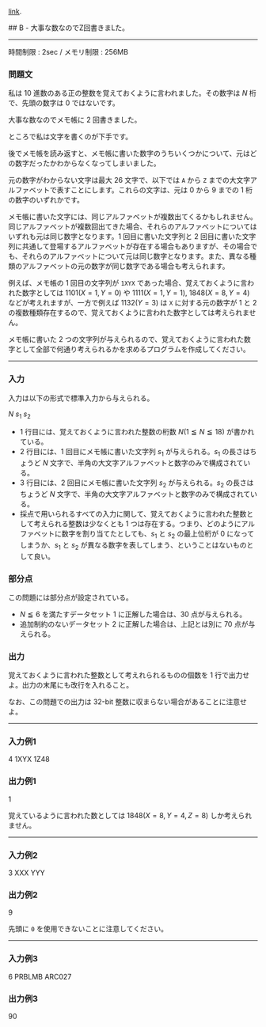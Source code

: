 [link](http://arc027.contest.atcoder.jp/tasks/arc027_2).


<script type="text/x-mathjax-config">
  MathJax.Hub.Config({ tex2jax: { inlineMath: [ ['$','$'] ] } });
</script>
<script type="text/javascript"
src="https://cdn.mathjax.org/mathjax/latest/MathJax.js?config=TeX-MML-AM_CHTML">
</script>## B - 大事な数なのでZ回書きまLた。

----------

時間制限 : 2sec / メモリ制限 : 256MB

### 問題文

私は $10$ 進数のある正の整数を覚えておくように言われました。その数字は $N$ 桁で、先頭の数字は $0$ ではないです。

大事な数なのでメモ帳に $2$ 回書きました。

ところで私は文字を書くのが下手です。

後でメモ帳を読み返すと、メモ帳に書いた数字のうちいくつかについて、元はどの数字だったかわからなくなってしまいました。

元の数字がわからない文字は最大 $26$ 文字で、以下では `A` から `Z` までの大文字アルファベットで表すことにします。これらの文字は、元は $0$ から $9$ までの $1$ 桁の数字のいずれかです。

メモ帳に書いた文字には、同じアルファベットが複数出てくるかもしれません。同じアルファベットが複数回出てきた場合、それらのアルファベットについてはいずれも元は同じ数字となります。$1$ 回目に書いた文字列と $2$ 回目に書いた文字列に共通して登場するアルファベットが存在する場合もありますが、その場合でも、それらのアルファベットについて元は同じ数字となります。また、異なる種類のアルファベットの元の数字が同じ数字である場合も考えられます。

例えば、メモ帳の $1$ 回目の文字列が `1XYX` であった場合、覚えておくように言われた数字としては $1101 (X = 1, Y = 0)$ や $1111 (X = 1, Y = 1)$, $1848 (X = 8, Y = 4)$ などが考えれますが、一方で例えば $1132 (Y = 3)$ は `X` に対する元の数字が $1$ と $2$ の複数種類存在するので、覚えておくように言われた数字としては考えられません。

メモ帳に書いた $2$ つの文字列が与えられるので、覚えておくように言われた数字として全部で何通り考えられるかを求めるプログラムを作成してください。

----------

### 入力

入力は以下の形式で標準入力から与えられる。

>
$N$
$s_1$
$s_2$


* $1$ 行目には、覚えておくように言われた整数の桁数 $N (1 ≦ N ≦ 18)$ が書かれている。
* $2$ 行目には、$1$ 回目にメモ帳に書いた文字列 $s_1$ が与えられる。$s_1$ の長さはちょうど $N$ 文字で、半角の大文字アルファベットと数字のみで構成されている。
* $3$ 行目には、$2$ 回目にメモ帳に書いた文字列 $s_2$ が与えられる。$s_2$ の長さはちょうど $N$ 文字で、半角の大文字アルファベットと数字のみで構成されている。
* 採点で用いられるすべての入力に関して、覚えておくように言われた整数として考えられる整数は少なくとも $1$ つは存在する。つまり、どのようにアルファベットに数字を割り当てたとしても、$s_1$ と $s_2$ の最上位桁が $0$ になってしまうか、$s_1$ と $s_2$ が異なる数字を表してしまう、ということはないものとして良い。

### 部分点

この問題には部分点が設定されている。

* $N ≦ 6$ を満たすデータセット $1$ に正解した場合は、$30$ 点が与えられる。
* 追加制約のないデータセット $2$ に正解した場合は、上記とは別に $70$ 点が与えられる。

### 出力

覚えておくように言われた整数として考えれられるものの個数を $1$ 行で出力せよ。出力の末尾にも改行を入れること。

なお、この問題での出力は 32-bit 整数に収まらない場合があることに注意せよ。

----------

### 入力例1

>
4
1XYX
1Z48


### 出力例1

>
1


覚えているように言われた数としては $1848 (X=8, Y=4, Z=8)$ しか考えられません。

----------

### 入力例2

>
3
XXX
YYY


### 出力例2

>
9


先頭に `0` を使用できないことに注意してください。

----------

### 入力例3

>
6
PRBLMB
ARC027


### 出力例3

>
90



